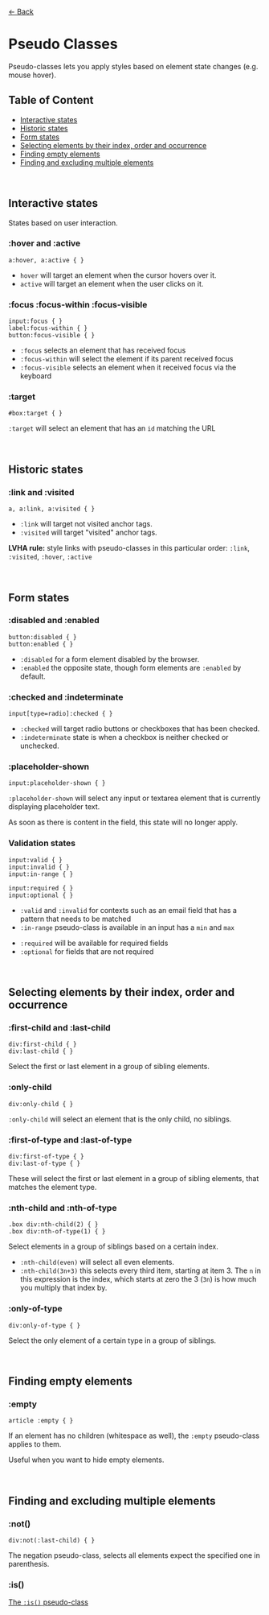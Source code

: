 [&larr; Back](./README.md)

# Pseudo Classes

Pseudo-classes lets you apply styles based on element state changes (e.g. mouse hover).

## Table of Content

- [Interactive states](#interactive-states)
- [Historic states](#historic-states)
- [Form states](#form-states)
- [Selecting elements by their index, order and occurrence](#selecting-elements-by-their-index-order-and-occurrence)
- [Finding empty elements](#finding-empty-elements)
- [Finding and excluding multiple elements](#finding-and-excluding-multiple-elements)

<br>

## Interactive states

States based on user interaction.

### :hover and :active

```
a:hover, a:active { }
```

- `hover` will target an element when the cursor hovers over it.
- `active` will target an element when the user clicks on it.

### :focus :focus-within :focus-visible

```
input:focus { }
label:focus-within { }
button:focus-visible { }
```

- `:focus` selects an element that has received focus
- `:focus-within` will select the element if its parent received focus
- `:focus-visible` selects an element when it received focus via the keyboard

### :target

```
#box:target { }
```

`:target` will select an element that has an `id` matching the URL

<br>

## Historic states

### :link and :visited

```
a, a:link, a:visited { }
```

- `:link` will target not visited anchor tags.
- `:visited` will target "visited" anchor tags.

**LVHA rule:** style links with pseudo-classes in this particular order: `:link`, `:visited`, `:hover`, `:active`

<br>

## Form states

### :disabled and :enabled

```
button:disabled { }
button:enabled { }
```

- `:disabled` for a form element disabled by the browser.
- `:enabled` the opposite state, though form elements are `:enabled` by default.

### :checked and :indeterminate

```
input[type=radio]:checked { }
```

- `:checked` will target radio buttons or checkboxes that has been checked.
- `:indeterminate` state is when a checkbox is neither checked or unchecked.

### :placeholder-shown

```
input:placeholder-shown { }
```

`:placeholder-shown` will select any input or textarea element that is currently displaying placeholder text.

As soon as there is content in the field, this state will no longer apply.

### Validation states

```
input:valid { }
input:invalid { }
input:in-range { }

input:required { }
input:optional { }
```

- `:valid` and `:invalid` for contexts such as an email field that has a pattern that needs to be matched
- `:in-range` pseudo-class is available in an input has a `min` and `max`

<div></div>

- `:required` will be available for required fields
- `:optional` for fields that are not required

<br>

## Selecting elements by their index, order and occurrence

### :first-child and :last-child

```
div:first-child { }
div:last-child { }
```

Select the first or last element in a group of sibling elements.

### :only-child

```
div:only-child { }
```

`:only-child` will select an element that is the only child, no siblings.

### :first-of-type and :last-of-type

```
div:first-of-type { }
div:last-of-type { }
```

These will select the first or last element in a group of sibling elements, that matches the element type.

### :nth-child and :nth-of-type

```
.box div:nth-child(2) { }
.box div:nth-of-type(1) { }
```

Select elements in a group of siblings based on a certain index.

- `:nth-child(even)` will select all even elements.
- `:nth-child(3n+3)` this selects every third item, starting at item 3. The `n` in this expression is the index, which starts at zero the 3 (`3n`) is how much you multiply that index by.

### :only-of-type

```
div:only-of-type { }
```

Select the only element of a certain type in a group of siblings.

<br>

## Finding empty elements

### :empty

```
article :empty { }
```

If an element has no children (whitespace as well), the `:empty` pseudo-class applies to them.

Useful when you want to hide empty elements.

<br>

## Finding and excluding multiple elements

### :not()

```
div:not(:last-child) { }
```

The negation pseudo-class, selects all elements expect the specified one in parenthesis.

### :is()

[The `:is()` pseudo-class](https://developer.mozilla.org/en-US/docs/Web/CSS/:is)

<br>
